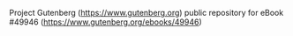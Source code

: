 Project Gutenberg (https://www.gutenberg.org) public repository for
eBook #49946 (https://www.gutenberg.org/ebooks/49946)
